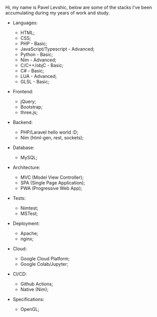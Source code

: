 
Hi, my name is Pavel Levshic, below are some of the stacks I've been accumulating during my years of work and study.

- Languages:
    - HTML;
    - CSS;
    - PHP - Basic;
    - JavaScript/Typescript - Advanced;
    - Python - Basic;
    - Nim - Advanced;
    - C/C++/objC - Basic;
    - C# - Basic;
    - LUA - Advanced;
    - GLSL - Basic;

- Frontend:
    - jQuery;
    - Bootstrap;
    - three.js;

- Backend:
    - PHP/Laravel hello world :D;
    - Nim (html-gen, rest, sockets);

- Database:
    - MySQL;
 
- Architecture:
    - MVC (Model View Controller);
    - SPA (Single Page Application);
    - PWA (Progressive Web App);
   
- Tests:
    - Nimtest;
    - MSTest;

- Deployment:
    - Apache;
    - nginx;

- Cloud:
    - Google Cloud Platform;
    - Google Colab/Jupyter;

- CI/CD:
    - Github Actions;
    - Native (Nim);
    
- Specifications:
    - OpenGL;
